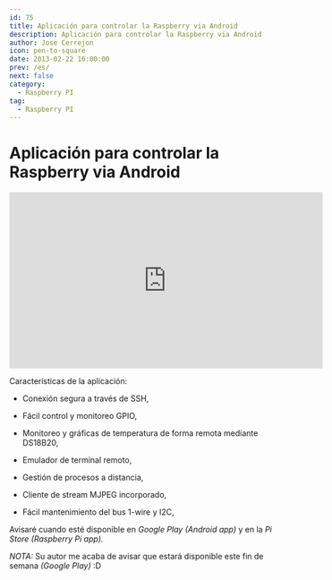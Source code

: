 ```yaml
---
id: 75
title: Aplicación para controlar la Raspberry via Android
description: Aplicación para controlar la Raspberry via Android
author: Jose Cerrejon
icon: pen-to-square
date: 2013-02-22 16:00:00
prev: /es/
next: false
category:
  - Raspberry PI
tag:
  - Raspberry PI
---
```


# Aplicación para controlar la Raspberry via Android

<iframe width="560" height="315" src="http://www.youtube.com/embed/EbcCQ7MHcuc" frameborder="0" allowfullscreen></iframe>

Características de la aplicación:

* Conexión segura a través de SSH,

* Fácil control y monitoreo GPIO,

* Monitoreo y gráficas de temperatura de forma remota mediante DS18B20,

* Emulador de terminal remoto,

* Gestión de procesos a distancia,

* Cliente de stream MJPEG incorporado,

* Fácil mantenimiento del bus 1-wire y I2C,


Avisaré cuando esté disponible en *Google Play (Android app)* y en la *Pi Store (Raspberry Pi app).*

*NOTA:* Su autor me acaba de avisar que estará disponible este fin de semana *(Google Play)* :D